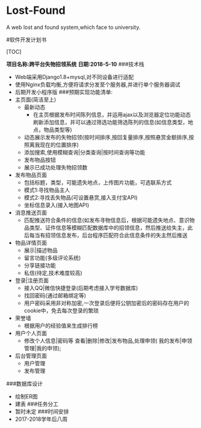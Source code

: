 # Lost-Found
A web lost and found system,which face to university.


#软件开发计划书

[TOC]

**项目名称:跨平台失物招领系统**
**日期:2018-5-10**
###技术栈
- Web端采用Django1.8+mysql,对不同设备进行适配
- 使用Nginx负载均衡,方便将请求分发至个服务器,并进行单个服务器调试
- 后期开发小程序版
###预期实现功能清单:
- 主页面(简洁至上)
  - 最新动态
    - 在主页根据发布时间陈列信息，并运用ajax以及浏览器定位功能动态刷新添加信息，并可以通过筛选功能筛选陈列的信息(如信息类型，地点，物品类型等)
  - 动态展示发布的失物招领(按时间排序,按回复量排序,按照悬赏金额排序,按照离我现在的位置排序)
  - 添加搜索,使用模糊查询|分类查询|按时间查询等功能
  - 发布物品按钮
  - 展示已成功处理失物招领数
- 发布物品页面
  - 包括标题，类型，可能遗失地点，上传图片功能，可选联系方式
  - 模式1:寻找物品主人
  - 模式2:寻找丢失物品(可设置悬赏,接入支付宝API)
  - 坐标信息录入(接入地图API)
- 消息推送页面
  - 匹配推送符合条件的信息(如发布寻物信息后，根据可能遗失地点、意识物品类型、证件信息等模糊匹配数据库中的招领信息，然后推送给失主，此后每当有招领信息发布，后台程序匹配符合此信息条件的失主然后推送
- 物品详情页面
  - 展示|描述物品
  - 留言功能(多级评论系统)
  - 分享链接功能
  - 私信(待定,技术难度较高)
- 登录|注册页面
  - 接入QQ|微信快捷登录(后期考虑接入学号数据库)
  - 找回密码(通过邮箱绑定等)
  - 用户密码采用非对称加密,一次登录后便将公钥加密后的密码存在用户的cookie中，免去每次登录的繁琐
- 荣誉墙
  - 根据用户的经验值来生成排行榜
- 用户个人页面
  - 修改个人信息|密码等
  	 查看|删除|修改|发布物品,处理申领(	我的发布|申领管理|我的申领);
- 后台管理页面
  - 用户管理
  - 发布管理

###数据库设计
- 绘制ER图
- 建表
###任务分工
- 暂时未定
###时间安排
- 2017-2018学年后八周
